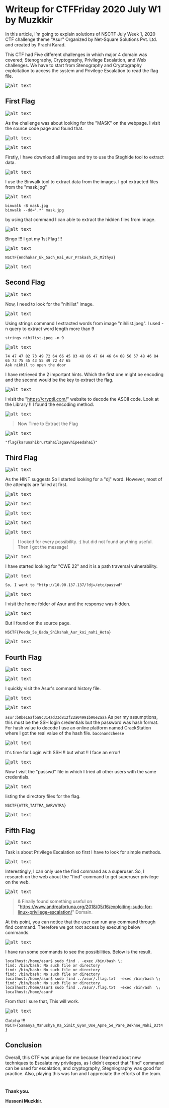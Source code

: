 # Writeup for CTFFriday 2020 July W1 by Muzkkir

In this article, I’m going to explain solutions of NSCTF July Week 1, 2020 CTF challenge theme "Asur" Organized by Net-Square Solutions Pvt. Ltd. and created by Prachi Karad.

This CTF had Five different challenges in which major 4 domain was covered; Stenography, Cryptography, Privilege Escalation, and Web challenges. We have to start from Stenography and Cryptography exploitation to access the system and Privilege Escalation to read the flag file.

<kbd>![alt text](images/1.png)</kbd>

## First Flag

<kbd>![alt text](images/02.png)</kbd>

As the challenge was about looking for the "MASK" on the webpage. I visit the source code page and found that.

<kbd>![alt text](images/03.png)</kbd>

<kbd>![alt text](images/04.png)</kbd>

Firstly, I have download all images and try to use the Steghide tool to extract data.

<kbd>![alt text](images/2.png)</kbd>

I use the Binwalk tool to extract data from the images. I got extracted files from the "mask.jpg"

<kbd>![alt text](images/3.png)</kbd>

```
binwalk -B mask.jpg 
binwalk --dd='.*' mask.jpg
```
by using that command I can able to extract the hidden files from image. 

<kbd>![alt text](images/4.png)</kbd>

Bingo !!! I got my 1st Flag !!!

<kbd>![alt text](images/05.png)</kbd>

```
NSCTF{Andhakar_Ek_5ach_Hai_Aur_Prakash_3k_Mithya}
```

<kbd>![alt text](images/9)</kbd>


## Second Flag

<kbd>![alt text](images/10.png)</kbd>

Now, I need to look for the "nihilist" image.

<kbd>![alt text](images/11.png)</kbd>

Using strings command I extracted words from image "nihilist.jpeg". I used -n query to extract word length more than 9
```
strings nihilist.jpeg -n 9
```
<kbd>![alt text](images/12.png)</kbd>

```
74 47 47 82 73 49 72 64 66 45 83 48 86 47 64 46 64 68 56 57 48 46 84 65 73 75 45 43 55 49 72 47 65
Ask nikhil to open the door
```
I have retrieved the 2 important hints. Which the first one might be encoding and the second would be the key to extract the flag.

<kbd>![alt text](images/13.png)</kbd>

I visit the "https://cryptii.com/" website to decode the ASCII code. Look at the Library !! I found the encoding method.

<kbd>![alt text](images/14.png)</kbd>

> Now Time to Extract the Flag

<kbd>![alt text](images/15.png)</kbd>

```"flag{karunahikrurtahailagaavhipeedahai}"```



## Third Flag

<kbd>![alt text](images/20.png)</kbd>

As the HINT suggests So I started looking for a "dj" word.
However, most of the attempts are failed at first.

<kbd>![alt text](images/21.png)</kbd>

<kbd>![alt text](images/22.png)</kbd>

<kbd>![alt text](images/23.png)</kbd>

<kbd>![alt text](images/24.png)</kbd>

<kbd>![alt text](images/25.png)</kbd>

> I looked for every possibility. :( but did not found anything useful. Then I got the message!

<kbd>![alt text](images/26.png)</kbd>

I have started looking for "CWE 22" and it is a path traversal vulnerability.

<kbd>![alt text](images/27.png)</kbd>

```So, I went to "http://10.90.137.137/?dj=/etc/passwd"```

<kbd>![alt text](images/28.png)</kbd>

I visit the home folder of Asur and the response was hidden.

<kbd>![alt text](images/29.png)</kbd>

But I found on the source page.

```NSCTF{Peeda_5e_Bada_Sh1kshak_Aur_koi_nahi_Hota}```

<kbd>![alt text](images/30.png)</kbd>



## Fourth Flag

<kbd>![alt text](images/41.png)</kbd>

<kbd>![alt text](images/40.png)</kbd>

I quickly visit the Asur's command history file.

<kbd>![alt text](images/42.png)</kbd>

<kbd>![alt text](images/43.png)</kbd>

```asur:b8be16afba8c314ad33d812f22a04991b90e2aaa```
As per my assumptions, this must be the SSH login credentials but the password was hash format. For hash value to decode I use an online platform named CrackStation where I got the real value of the hash file.
```baconandcheese```

<kbd>![alt text](images/44.png)</kbd>

It's time for Login with SSH !! but what !! I face an error!

<kbd>![alt text](images/45.png)</kbd>

Now I visit the "passwd" file in which I tried all other users with the same credentials.

<kbd>![alt text](images/47.png)</kbd>

listing the directory files for the flag.

```
NSCTF{ATTR_TATTRA_SARVATRA}
```

<kbd>![alt text](images/48.png)</kbd>



## Fifth Flag

<kbd>![alt text](images/60.png)</kbd>

Task is about Privilege Escalation so first I have to look for simple methods.

<kbd>![alt text](images/61.png)</kbd>

Interestingly, I can only use the find command as a superuser. 
So, I research on the web about the "find" command to get superuser privilege on the web.

<kbd>![alt text](images/69.png)</kbd>

> & Finally found something useful on "https://www.andreafortuna.org/2018/05/16/exploiting-sudo-for-linux-privilege-escalation/" Domain.

At this point, you can notice that the user can run any command through find command. Therefore we got root access by executing below commands.

<kbd>![alt text](images/68.png)</kbd>

I have run some commands to see the possibilities. Below is the result.
```
localhost:/home/asur$ sudo find . -exec /bin/bash \;
find: /bin/bash: No such file or directory
find: /bin/bash: No such file or directory
find: /bin/bash: No such file or directory
localhost:/home/asur$ sudo find ../asur/.flag.txt  -exec /bin/bash \;
find: /bin/bash: No such file or directory
localhost:/home/asur$ sudo find ../asur/.flag.txt  -exec /bin/ash  \;
localhost:/home/asur# 
```
From that I sure that, This will work.

<kbd>![alt text](images/66.png)</kbd>

Gotcha !!!
```NSCTF{5amanya_Manushya_Ka_5imit_Gyan_Use_Apne_5e_Pare_Dekhne_Nahi_D3t4}```



## Conclusion


Overall, this CTF was unique for me because I learned about new techniques to Escalate my privileges, as I didn't expect that "find" command can be used for escalation, and cryptography, Stegniography was good for practice. Also, playing this was fun and I appreciate the efforts of the team.


#

**Thank you.**

**Husseni Muzkkir.**
